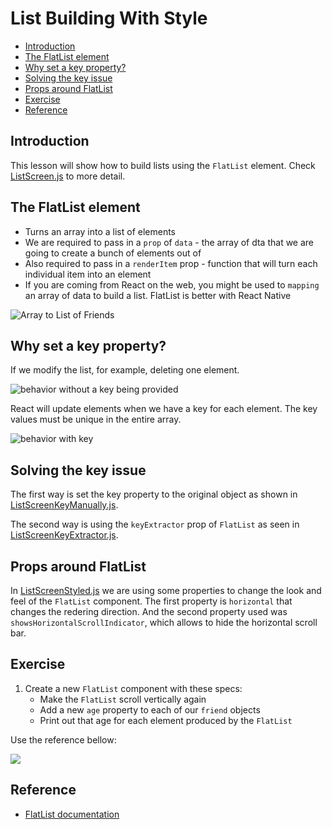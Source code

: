 # List Building With Style

- [Introduction](#introduction)
- [The FlatList element](#the-flatlist-element)
- [Why set a key property?](#why-set-a-key-property)
- [Solving the key issue](#solving-the-key-issue)
- [Props around FlatList](#props-around-flatlist)
- [Exercise](#exercise)
- [Reference](#reference)

## Introduction

This lesson will show how to build lists using the `FlatList` element. Check [ListScreen.js](./src/screens/ListScreen.js) to more detail.
## The FlatList element

- Turns an array into a list of elements
- We are required to pass in a `prop` of `data` - the array of dta that we are going to create a bunch of elements out of
- Also required to pass in a `renderItem` prop - function that will turn each individual item into an element
- If you are coming from React on the web, you might be used to `mapping` an array of data to build a list. FlatList is better with React Native

![Array to List of Friends](../assets/2022-09-01-19-59-40.png)

## Why set a key property?

If we modify the list, for example, deleting one element. 

![behavior without a key being provided](../assets/2022-09-01-20-16-09.png)

React will update elements when we have a key for each element. The key values must be unique in the entire array.

![behavior with key](../assets/2022-09-01-20-18-37.png)

## Solving the key issue

The first way is set the key property to the original object as shown in [ListScreenKeyManually.js](./src/screens/ListScreenKeyManually.js).

The second way is using the `keyExtractor` prop of `FlatList` as seen in [ListScreenKeyExtractor.js](./src/screens/ListScreenKeyExtractor.js).
## Props around FlatList

In [ListScreenStyled.js](./src/screens/ListScreenStyled.js) we are using some properties to change the look and feel of the `FlatList` component. The first property is `horizontal` that changes the redering direction. And the second property used was `showsHorizontalScrollIndicator`, which allows to hide the horizontal scroll bar.

## Exercise

1. Create a new `FlatList` component with these specs:
    - Make the `FlatList` scroll vertically again
    - Add a new `age` property to each of our `friend` objects
    - Print out that age for each element produced by the `FlatList`

Use the reference bellow:

![](../assets/2022-09-01-21-34-51.png)
## Reference

- [FlatList documentation](https://reactnative.dev/docs/flatlist)

